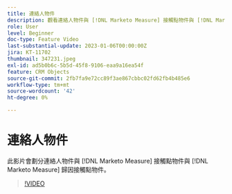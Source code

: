 ```yaml
---
title: 連絡人物件
description: 觀看連絡人物件與 [!DNL Marketo Measure] 接觸點物件與 [!DNL Marketo Measure] 歸因接觸點物件。
role: User
level: Beginner
doc-type: Feature Video
last-substantial-update: 2023-01-06T00:00:00Z
jira: KT-11702
thumbnail: 347231.jpeg
exl-id: ad5b0b6c-5b5d-45f8-9106-eaa9a16ea54f
feature: CRM Objects
source-git-commit: 2fb7fa9e72cc89f3ae867cbbc02fd62fb4b485e6
workflow-type: tm+mt
source-wordcount: '42'
ht-degree: 0%

---
```


# 連絡人物件

此影片會劃分連絡人物件與 [!DNL Marketo Measure] 接觸點物件與 [!DNL Marketo Measure] 歸因接觸點物件。

>[!VIDEO](https://video.tv.adobe.com/v/347231/?quality=12&learn=on)
